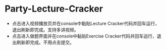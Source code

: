 # Party-Lecture-Cracker
- 点击进入视频播放页并在console中黏贴Lecture Cracker代码并回车运行，退出刷新即完成。支持多讲视频。
- 点击进入做题界面并在console中黏贴Exercise Cracker代码并回车运行，退出刷新即完成。不用点击提交。

